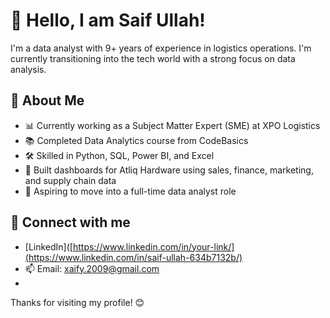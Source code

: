 
# 👋 Hello, I am Saif Ullah!

I'm a data analyst with 9+ years of experience in logistics operations. I'm currently transitioning into the tech world with a strong focus on data analysis.

## 🌟 About Me

- 📊 Currently working as a Subject Matter Expert (SME) at XPO Logistics
- 📚 Completed Data Analytics course from CodeBasics
- 🛠️ Skilled in Python, SQL, Power BI, and Excel
- 🚀 Built dashboards for Atliq Hardware using sales, finance, marketing, and supply chain data
- 🎯 Aspiring to move into a full-time data analyst role

## 🔗 Connect with me

- [LinkedIn]([https://www.linkedin.com/in/your-link/](https://www.linkedin.com/in/saif-ullah-634b7132b/)
- 📫 Email: xaify.2009@gmail.com
- 

Thanks for visiting my profile! 😊
